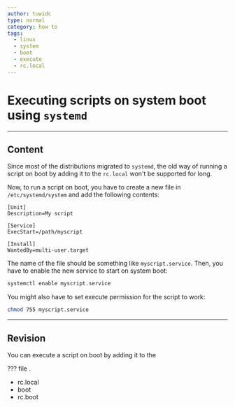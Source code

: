 ```yaml
---
author: tuwidc
type: normal
category: how to
tags:
  - linux
  - system
  - boot
  - execute
  - rc.local
---
```


# Executing scripts on system boot using `systemd`


---

## Content

Since most of the distributions migrated to `systemd`, the old way of running a script on boot by adding it to the `rc.local` won't be supported for long.

Now, to run a script on boot, you have to create a new file in `/etc/systemd/system` and add the following contents:

```plain-text
[Unit]
Description=My script

[Service]
ExecStart=/path/myscript

[Install]
WantedBy=multi-user.target
```

The name of the file should be something like `myscript.service`. Then, you have to enable the new service to start on system boot:

```bash
systemctl enable myscript.service
```

You might also have to set execute permission for the script to work:

```bash
chmod 755 myscript.service
```


---

## Revision

You can execute a script on boot by adding it to the 

???  file .

- rc.local
- boot
- rc.boot
